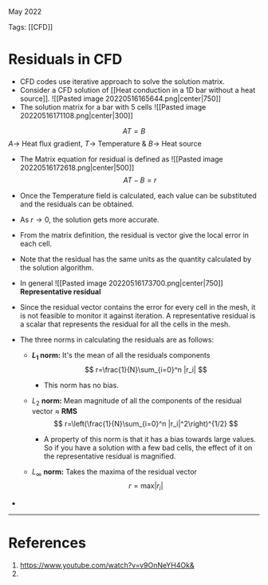 May 2022
  

Tags: [[CFD]]

# Residuals in CFD

- CFD codes use iterative approach to solve the solution matrix. 
- Consider a CFD solution of [[Heat conduction in a 1D bar without a heat source]].
	![[Pasted image 20220516165644.png|center|750]]
-  The solution matrix for a bar with 5 cells
	 ![[Pasted image 20220516171108.png|center|300]]
	 
$$
AT=B
$$
$A\rightarrow$ Heat flux gradient, $T\rightarrow$ Temperature & $B\rightarrow$ Heat source
- The Matrix equation for residual is defined as
	 ![[Pasted image 20220516172618.png|center|500]]
$$
AT-B=r
$$

- Once the Temperature field is calculated, each value can be substituted and the residuals can be obtained. 
- As $r\rightarrow 0$, the solution gets more accurate.
- From the matrix definition, the residual is vector give the local error in each cell. 
- Note that the residual has the same units as the quantity calculated by the solution algorithm.
- In general ![[Pasted image 20220516173700.png|center|750]]  
**Representative residual**
- Since the residual vector contains the error for every cell in the mesh, it is not feasible to monitor it against iteration. A representative residual is a scalar that represents the residual for all the cells in the mesh. 
- The three norms in calculating the residuals are as follows:
	- **$L_1$ norm:** It's the mean of all the residuals components 
$$
r=\frac{1}{N}\sum_{i=0}^n |r_i|
$$

		- This norm has no bias.
	- $L_2$ **norm:** Mean magnitude of all the components of the residual vector $\approx$ **RMS** 
$$
r=\left(\frac{1}{N}\sum_{i=0}^n |r_i|^2\right)^{1/2}
$$
 
		- A property of this norm is that it has a bias towards large values. So if you have a solution with a few bad cells, the effect of it on the representative residual is magnified.
	- $L_\infty$ **norm:** Takes the maxima of the residual vector 
$$
r=\text{max}|r_i|
$$

-    
---
# References
1. https://www.youtube.com/watch?v=v9OnNeYH4Ok&
2. 